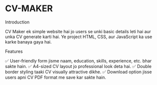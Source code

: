 # CV-MAKER

Introduction

CV Maker ek simple website hai jo users se unki basic details leti hai aur unka  CV generate karti hai. Ye project HTML, CSS, aur JavaScript ka use karke banaya gaya hai.

Features

✅ User-friendly form jisme naam, education, skills, experience, etc. bhar sakte hain.
✅ A4-sized CV layout jo professional look deta hai.
✅ Double border styling taaki CV visually attractive dikhe.
✅ Download option jisse users apni CV PDF format me save kar sakte hain.